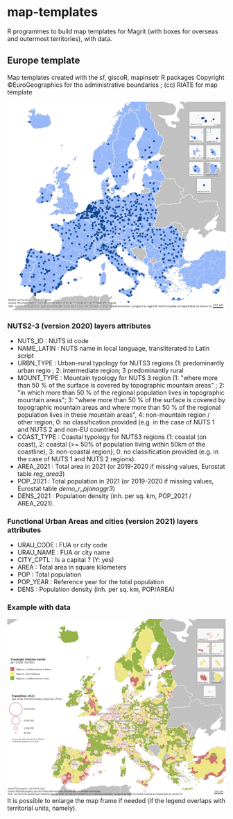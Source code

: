 # map-templates

R programmes to build map templates for Magrit (with boxes for overseas and outermost territories), with data. 

## Europe template
Map templates created with the sf, giscoR, mapinsetr R packages
Copyright ©EuroGeographics for the administrative boundaries ; (cc) RIATE for map template

![](fig/eu_template.png)

### NUTS2-3 (version 2020) layers attributes

- NUTS_ID : NUTS id code
- NAME_LATIN : NUTS name in local language, transliterated to Latin script
- URBN_TYPE : Urban-rural typology for NUTS3 regions (1: predominantly urban regio ; 2: intermediate region; 3 predominantly rural
- MOUNT_TYPE : Mountain typology for NUTS 3 region (1: "where more than 50 % of the surface is covered by topographic mountain areas" ; 2: "in which more than 50 % of the regional population lives in topographic mountain areas"; 
3: "where more than 50 % of the surface is covered by topographic mountain areas and where more than 50 % of the regional population lives in these mountain areas", 4: non-mountain region / other region, 0: no classification provided (e.g. in the case of NUTS 1 and NUTS 2 and non-EU countries)
- COAST_TYPE : Coastal typology for NUTS3 regions (1: coastal (on coast), 2: coastal (>= 50% of population living within 50km of the coastline), 3: non-coastal region}, 0: no classification provided (e.g. in the case of NUTS 1 and NUTS 2 regions).
- AREA_2021 : Total area in 2021 (or 2019-2020 if missing values, Eurostat table *reg_area3*)
- POP_2021 : Total population in 2021 (or 2019-2020 if missing values, Eurostat table *demo_r_pjanaggr3*)
- DENS_2021 : Population density (inh. per sq. km, POP_2021 / AREA_2021). 

### Functional Urban Areas and cities (version 2021) layers attributes

- URAU_CODE : FUA or city code
- URAU_NAME : FUA or city name
- CITY_CPTL : Is a capital ? (Y: yes)
- AREA : Total area in square kilometers
- POP : Total population
- POP_YEAR : Reference year for the total population
- DENS : Population density (inh. per sq. km, POP/AREA)


### Example with data

![](fig/eu_template_ex.png)
It is possible to enlarge the map frame if needed (if the legend overlaps with territorial units, namely).